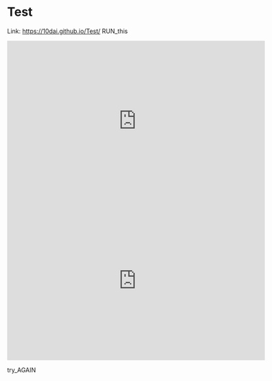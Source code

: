 # Test
Link: https://10dai.github.io/Test/
RUN_this

<iframe width="600" height="371" seamless frameborder="0" scrolling="no" src="https://docs.google.com/spreadsheets/d/14_zMErweazEO3-5tR6m5fvZanmYH9e5MhFi9HvJiH6o/pubchart?oid=1924854974&amp;format=interactive"></iframe>

<iframe width="600" height="371" seamless frameborder="0" scrolling="no" src="https://docs.google.com/spreadsheets/d/1-TNE528AmWgMRvQTqapn-QVXfzPVa5uB9Ymc-4bdvQY/pubchart?oid=1106911658&amp;format=interactive"></iframe>


try_AGAIN
